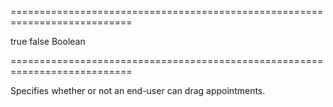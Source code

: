 <!--**
/*-------------------------------------------
    Auto-generated file. Do not modify.
-------------------------------------------

**-->
===========================================================================
<!--default-->true<!--/default-->
<!--custom_default_for_mobile-->false<!--/custom_default_for_mobile-->
<!--type-->Boolean<!--/type-->
===========================================================================

<!--shortDescription-->
Specifies whether or not an end-user can drag appointments.
<!--/shortDescription-->

<!--fullDescription-->

<!--/fullDescription-->